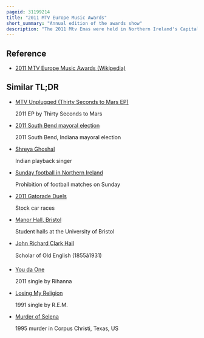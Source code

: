 ```yaml
---
pageid: 31199214
title: "2011 MTV Europe Music Awards"
short_summary: "Annual edition of the awards show"
description: "The 2011 Mtv Emas were held in Northern Ireland's Capital Belfast, on Sunday, 6 November 2011, at the Odyssey Arena in the Titanic Quarter Area of the City and was hosted by Selena Gomez. Additional live Venues for the Awards show include Ulster Hall and Belfast City Hall."
---
```


## Reference

- [2011 MTV Europe Music Awards (Wikipedia)](https://en.wikipedia.org/?curid=31199214)

## Similar TL;DR

- [MTV Unplugged (Thirty Seconds to Mars EP)](/tldr/en/mtv-unplugged-thirty-seconds-to-mars-ep)

  2011 EP by Thirty Seconds to Mars

- [2011 South Bend mayoral election](/tldr/en/2011-south-bend-mayoral-election)

  2011 South Bend, Indiana mayoral election

- [Shreya Ghoshal](/tldr/en/shreya-ghoshal)

  Indian playback singer

- [Sunday football in Northern Ireland](/tldr/en/sunday-football-in-northern-ireland)

  Prohibition of football matches on Sunday

- [2011 Gatorade Duels](/tldr/en/2011-gatorade-duels)

  Stock car races

- [Manor Hall, Bristol](/tldr/en/manor-hall-bristol)

  Student halls at the University of Bristol

- [John Richard Clark Hall](/tldr/en/john-richard-clark-hall)

  Scholar of Old English (1855â1931)

- [You da One](/tldr/en/you-da-one)

  2011 single by Rihanna

- [Losing My Religion](/tldr/en/losing-my-religion)

  1991 single by R.E.M.

- [Murder of Selena](/tldr/en/murder-of-selena)

  1995 murder in Corpus Christi, Texas, US
